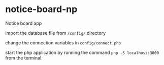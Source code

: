# notice-board-np
Notice board app 

import the database file from ```/config/``` directory

change the connection variables in ```config/connect.php```

start the php application by running the command
``` php -S localhost:3000 ``` from the terminal.
